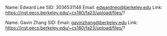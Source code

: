 Name: Edward Lee
SID: 3036531148
Email: edwardneo@berkeley.edu
Link: https://inst.eecs.berkeley.edu/~cs180/fa23/upload/files/?

Name: Gavin Zhang
SID: 
Email: gavinzhang@berkeley.edu
Link: https://inst.eecs.berkeley.edu/~cs180/fa23/upload/files/?